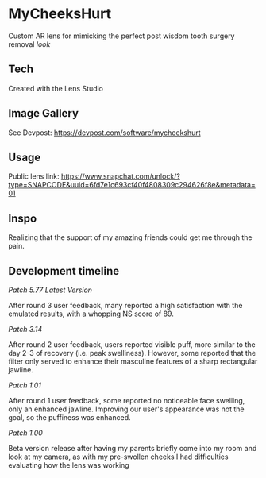 # MyCheeksHurt
Custom AR lens for mimicking the perfect post wisdom tooth surgery removal *look*

## Tech
Created with the Lens Studio

## Image Gallery
See Devpost: https://devpost.com/software/mycheekshurt

## Usage
Public lens link: https://www.snapchat.com/unlock/?type=SNAPCODE&uuid=6fd7e1c693cf40f4808309c294626f8e&metadata=01

## Inspo
Realizing that the support of my amazing friends could get me through the pain.

## Development timeline

*Patch 5.77 Latest Version*

After round 3 user feedback, many reported a high satisfaction with the emulated results, with a whopping NS score of 89.

*Patch 3.14*

After round 2 user feedback, users reported visible puff, more similar to the day 2-3 of recovery (i.e. peak swelliness). However, some reported that the filter only served to enhance their masculine features of a sharp rectangular jawline.

*Patch 1.01*

After round 1 user feedback, some reported no noticeable face swelling, only an enhanced jawline. Improving our user's appearance was not the goal, so the puffiness was enhanced.

*Patch 1.00*

Beta version release after having my parents briefly come into my room and look at my camera, as with my pre-swollen cheeks I had difficulties evaluating how the lens was working
